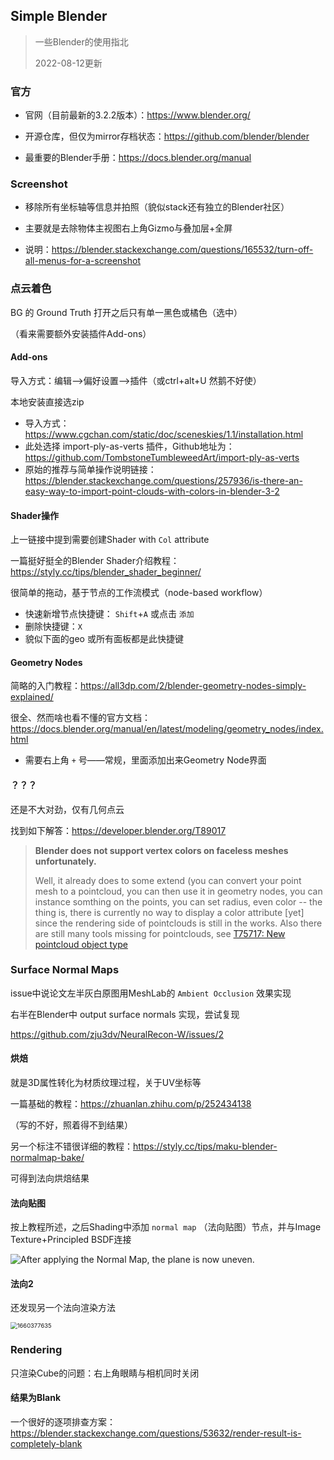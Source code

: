 

## Simple Blender

> 一些Blender的使用指北
>
> 2022-08-12更新



### 官方

* 官网（目前最新的3.2.2版本）：https://www.blender.org/

* 开源仓库，但仅为mirror存档状态：https://github.com/blender/blender

* 最重要的Blender手册：https://docs.blender.org/manual



### Screenshot

* 移除所有坐标轴等信息并拍照（貌似stack还有独立的Blender社区）

* 主要就是去除物体主视图右上角Gizmo与叠加层+全屏

* 说明：https://blender.stackexchange.com/questions/165532/turn-off-all-menus-for-a-screenshot



### 点云着色

BG 的 Ground Truth 打开之后只有单一黑色或橘色（选中）

（看来需要额外安装插件Add-ons）



#### Add-ons

导入方式：编辑-->偏好设置-->插件（或ctrl+alt+U 然鹅不好使）

本地安装直接选zip

* 导入方式：https://www.cgchan.com/static/doc/sceneskies/1.1/installation.html
* 此处选择 import-ply-as-verts 插件，Github地址为：https://github.com/TombstoneTumbleweedArt/import-ply-as-verts
* 原始的推荐与简单操作说明链接：https://blender.stackexchange.com/questions/257936/is-there-an-easy-way-to-import-point-clouds-with-colors-in-blender-3-2



#### Shader操作

上一链接中提到需要创建Shader with `Col` attribute

一篇挺好挺全的Blender Shader介绍教程：https://styly.cc/tips/blender_shader_beginner/

很简单的拖动，基于节点的工作流模式（node-based workflow）



* 快速新增节点快捷键： `Shift`+`A` 或点击 `添加` 
* 删除快捷键：`X`
* 貌似下面的geo 或所有面板都是此快捷键



#### Geometry Nodes

简略的入门教程：https://all3dp.com/2/blender-geometry-nodes-simply-explained/

很全、然而啥也看不懂的官方文档：https://docs.blender.org/manual/en/latest/modeling/geometry_nodes/index.html



* 需要右上角 `+` 号——常规，里面添加出来Geometry Node界面



#### ？？？

还是不大对劲，仅有几何点云

找到如下解答：https://developer.blender.org/T89017

> **Blender does not support vertex colors on faceless meshes unfortunately.**
>
> Well, it already does to some extend (you can convert your point mesh to a pointcloud, you can then use it in geometry nodes, you can instance somthing on the points, you can set radius, even color -- the thing is, there is currently no way to display a color attribute [yet] since the rendering side of pointclouds is still in the works. Also there are still many tools missing for pointclouds, see [T75717: New pointcloud object type](https://developer.blender.org/T75717)



### Surface Normal Maps

issue中说论文左半灰白原图用MeshLab的 `Ambient Occlusion` 效果实现

右半在Blender中 output surface normals 实现，尝试复现

https://github.com/zju3dv/NeuralRecon-W/issues/2



#### 烘焙

就是3D属性转化为材质纹理过程，关于UV坐标等

一篇基础的教程：https://zhuanlan.zhihu.com/p/252434138

（写的不好，照着得不到结果）



另一个标注不错很详细的教程：https://styly.cc/tips/maku-blender-normalmap-bake/

可得到法向烘焙结果



#### 法向贴图

按上教程所述，之后Shading中添加 `normal map` （法向贴图）节点，并与Image Texture+Principled BSDF连接

<img src="https://styly.cc/wp-content/uploads/2021/03/%E3%82%B9%E3%82%AF%E3%83%AA%E3%83%BC%E3%83%B3%E3%82%B7%E3%83%A7%E3%83%83%E3%83%88-2021-03-31-14.24.28-1024x641.png" alt="After applying the Normal Map, the plane is now uneven."  />



#### 法向2

还发现另一个法向渲染方法

<img src="https://user-images.githubusercontent.com/30110832/184474934-6752a4d3-9fbb-420d-ad23-9d232c15fa6a.png" alt="1660377635" style="zoom: 67%;" />



### Rendering

只渲染Cube的问题：右上角眼睛与相机同时关闭

#### 结果为Blank

一个很好的逐项排查方案：https://blender.stackexchange.com/questions/53632/render-result-is-completely-blank